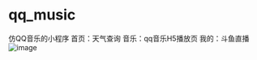 # qq_music
仿QQ音乐的小程序 
首页：天气查询
音乐：qq音乐H5播放页
我的：斗鱼直播
![image](http://github.com/wuyanzu2017/qq_music/blob/master/第一个微信项目/images/musicSelect.png)


